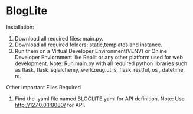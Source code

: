 # BlogLite
Installation:

1. Download all required files: main.py.
2. Download all required folders: static,templates and instance.
3. Run them on a Virtual Developer Environment(VENV) or Online Developer Enviornment like Replit or any other platform used for web development.
Note: Run main.py with all required python libraries such as flask, flask_sqlalchemy, werkzeug.utils, flask_restful, os , datetime, re.

Other Important Files Required
1. Find the .yaml file named BLOGLITE.yaml for API definition.
Note: Use http://127.0.0.1:8080/ for API.

